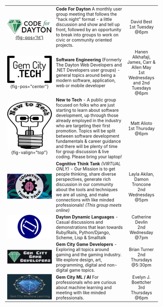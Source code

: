 |  |  |  |
| :---: | :--------- | :---: |
|<br>[![Code for Dayton](../img/CodeForDayton.png){fig-pos='ht'}](https://www.codefordayton.org/) | **Code For Dayton** A monthly user group meeting that follows the "hack night" format - a little discussion and show and tell up front, followed by an opportunity to break into groups to work on civic or community oriented projects.|David Best <br>1st Tuesday @6pm |
|![Software Engineer](../img/GCTSquare.png){fig-pos="center"} | **Software Engineering** (Formerly The Dayton Web Developers and .NET Developers user groups) - general topics around being a modern software, application, web or mobile developer | Hanen Alkhafaji, James, Carr &amp; Allen May <br> 1st Wednesdays  and  2nd Tuesdays @6pm |
| ![New To Tech](../img/New_To_Tech_Mascot.png){fig-valign="top"} | **New to Tech** - A public group focused on folks who are just starting to learn about software development, up through those already employed in the industry who are targeting their first promotion. Topics will be split between software development fundamentals & career guidance and there will be plenty of time for group discussion & live coding. Please bring your laptop!| Matt Alioto <br> 1st Thursday @6pm  |
| ![Cognitive Think Tank](../img/CognitiveThinkTank.png) | **Cognitive Think Tank** _(VIRTUAL ONLY)_ - Our Mission is to get people thinking, share diverse perspectives, generate rich discussion in our community about the tools and techniques we are all using, and make connections with like minded professionals! _(This group meets online)_ | Layla Akilan, Damon Troncone <br> 2nd Wednesdays @5pm |
|[![Dynamic Languages Group](../img/DDLLogo.png)](http://d8ndl.org/)  | **Dayton Dynamic Languages** - Casual discussions and demonstrations that lean towards Ruby/Rails, Python/Django, Scheme, Lisp & Smalltalk | Catherine Devlin <br>  2nd Wednesday @7pm |
| ![Gem City Game Developers](../img/GemCityGameDevelopers.png) | **Gem City Game Developers** - Exploring all topics around gaming and the gaming industry. We explore design, art, programming, digital and non-digital game topics. | Brian Turner <br> 2nd Thursdays @5:30pm |
| [![GemCity ML](../img/gem_city_ml_social.png)](https:www.gemcityml.com) | **Gem City ML / AI** For professionals who are curious about machine learning and meeting with like minded professionals. | Evelyn J. Boettcher <br> 3rd Thursdays @6pm   |